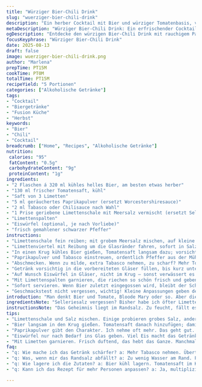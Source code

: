 ```yaml
---
title: "Würziger Bier-Chili Drink"
slug: "wuerziger-bier-chili-drink"
description: "Ein herber Cocktail mit Bier und würziger Tomatenbasis, verfeinert durch Limette und Tabasco. Leicht veränderte Mengen und Zutaten, die das Geschmackserlebnis neu interpretieren. Mit geräuchertem Paprikapulver ersetzt man Worcestershiresauce. Anstelle von Selleriesalz nimmt man geriebene Limettenschale und Meersalz. Das Timing bleibt locker, die Küche riecht nach Zitrus, Schärfe und Malz. Schnelle Zubereitung; intensive Aromen, vielseitig und locker zu variieren. Ein erfrischender, pikant-milden Drink, den man so schnell nicht vergisst. Perfekt für spontane Abende, wenn der Herbstwind reinzieht."
metaDescription: "Würziger Bier-Chili Drink: Ein erfrischender Cocktail mit Bier, Tomatenbasis und Limette, perfekt für entspannte Herbstabende."
ogDescription: "Entdecke den würzigen Bier-Chili Drink mit rauchigem Paprika und frischen Limetten, der jeden Abend zum besonderen Erlebnis macht."
focusKeyphrase: "Würziger Bier-Chili Drink"
date: 2025-08-13
draft: false
image: wuerziger-bier-chili-drink.png
author: "Marlena"
prepTime: PT15M
cookTime: PT0M
totalTime: PT15M
recipeYield: "5 Portionen"
categories: ["Alkoholische Getränke"]
tags:
- "Cocktail"
- "Biergetränke"
- "Fusion Küche"
- "Herbst"
keywords:
- "Bier"
- "Chili"
- "Cocktail"
breadcrumb: ["Home", "Recipes", "Alkoholische Getränke"]
nutrition: 
 calories: "95"
 fatContent: "0.5g"
 carbohydrateContent: "9g"
 proteinContent: "1g"
ingredients:
- "2 Flaschen á 320 ml kühles helles Bier, am besten etwas herber"
- "130 ml frischer Tomatensaft, kühl"
- "Saft von 3 Limetten"
- "5 ml geräuchertes Paprikapulver (ersetzt Worcestershiresauce)"
- "2 ml Tabasco oder Chilisauce nach Wahl"
- "1 Prise geriebene Limettenschale mit Meersalz vermischt (ersetzt Selleriesalz)"
- "Limettenspalten"
- "Eiswürfel (optional, je nach Vorliebe)"
- "frisch gemahlener schwarzer Pfeffer"
instructions:
- "Limettenschale fein reiben; mit grobem Meersalz mischen, auf kleine Teller geben."
- "Limettenviertel mit Reibung um die Glasränder fahren, sofort in Salz drucken, bis die Umrandung hält; gut andrücken."
- "In einen Krug kühles Bier gießen, Tomatensaft langsam dazu; vorsichtig rühren, nicht schäumen lassen."
- "Paprikapulver und Tabasco einstreuen, ordentlich Pfeffer aus der Mühle drauf, nochmal kurz vermengen."
- "Abschmecken. Wenn zu milde, extra Tabasco nehmen, zu scharf? Mehr Tomate hilft."
- "Getränk vorsichtig in die vorbereiteten Gläser füllen, bis kurz unter den Rand."
- "Auf Wunsch Eiswürfel in Gläser, nicht im Krug – sonst verwässert es schnell."
- "Mit Limettenspalten garnieren, die riechen so schön frisch und geben einen Hauch Extra."
- "Sofort servieren. Wenn Bier zuletzt eingegossen wird, bleibt der Schaum atmend, nicht platt."
- "Geschmackstest nicht vergessen, wichtig! Kleine Anpassungen geben den Ton an. Besser zu wenig Würze als zu viel."
introduction: "Man denkt Bier und Tomate, Bloode Mary oder so. Aber diese Mischung hier, mit rauchigem Paprika und kühlem Bier, zeigt: Einfach heißt nicht langweilig. Die Limettenrand-Routine habe ich in unzähligen Versuchen optimiert. Nicht zu nass, sonst löst sich der Rand auf. Grünes Meersalz mit geriebener Limettenschale rundet ab, ersetzt Selleriesalz, das ich manchmal nicht da habe. Tabasco dosieren, immer wieder prüfen, zu viel zerstört die Frische. Eiswürfel nicht ins Ganze schütten, frieren den Geschmack schnell ein. Schnelle Zubereitung – so habe ich gelernt, mit wenig Aufwand maximale Wirkung. Würzig, frisch, mit Herbheit und dieser leichter Zitrusbiss, der den Herbstabend einfängt. Unaufgeregt, aber nicht unscheinbar."
ingredientsNote: "Selleriesalz vergessen? Bisher habe ich öfter Limettenschale mit Meersalz gemischt, gibt diesen frischen, leicht bitteren Kick, der das Ganze lebendig macht. Worcestershiresauce ist klasse, aber rauchiges Paprikapulver gibt den Würzspeck-Charakter. Nutzt saisonale Biere, am liebsten herbe Lager oder Pils mit deutlicher Note, kein süßer Kram. Tomatensaft am besten frisch oder Qualitätsware ohne Zuckerzusatz, damit kein künstlicher Nachgeschmack stört. Limetten sollten fest sein, nicht durchweicht – Zitrusextrakt hebt die Säure und Aroma klasse an. Eiswürfel nur bei schneller Kühlung, sonst lieber nur kühles Bier nehmen."
instructionsNote: "Das Geheimnis liegt im Randsalz. Zu feucht, fällt es ab, zu trocken haftet es kaum. Vorsichtig die Limetten vierteln, um den Rand zu befeuchten, nicht zu viel Saft. Salzplatte bereithalten, sofort drücken. Den Tomatensaft langsam ins Bier einschenken, um übermäßiges Schäumen zu verhindern. Rühren mit Löffel vorsichtig, sanft, sonst zerplatzt die Kohlensäure. Der Pfeffer frisch gemahlen, scharf aber nicht dominant. Manchmal lasse ich Tabasco weg, ersetze durch milde Chilipaste, wenn Gäste empfindlich sind. Eis erst ins Glas, niemals ins Ganze, sonst Wasser im Würzcharakter. Sofort serviert, sonst schlägt der Schaum nach unten und alles wird flach. Das Muster einstudieren, spendiert Zeit für den Abend und verhindert böse Überraschungen."
tips:
- "Limettenschale und Salz mischen. Einige probieren grobes Salz, andere feines. Wichtig ist, dass das Salz nicht zu nass ist. Andernfalls hält es nicht am Glasrand."
- "Bier langsam in den Krug gießen. Tomatensaft danach hinzufügen; damit kein Schaum entsteht. Zügig rühren aber sanft. Übertreib es nicht, sonst wird's schaumig."
- "Paprikapulver gibt den Charakter. Ich nehme oft mehr. Das geht gut. Tabasco variieren, je nach Gästen. Sie mögen es unterschiedlich. Schärfe ist variabel."
- "Eiswürfel nur nach Bedarf ins Glas geben. Viel Eis macht das Getränk schnell wässrig. Und der Geschmack wird verwässert. Schmecke итог."
- "Mit Limetten garnieren. Frisch duftend, das hebt das Ganze. Manchmal etwas Zeste zusätzlich, gibt den Extra-Kick. Limettensaft leicht hinzufügen. Jeder mag's anders."
faq:
- "q: Wie mache ich das Getränk schärfer? a: Mehr Tabasco nehmen. Übertreib's nicht. Schmecke zwischen den Schritten ab. Zu scharf? Mehr Tomatensaft."
- "q: Was, wenn mir das Randsalz abfällt? a: Zu wenig Wasser am Rand. Probier's nochmal. Mische das Salz anders, vielleicht mehr Limetten. Teste."
- "q: Wie lagere ich die Zutaten? a: Bier kühl lagern. Tomatensaft im Kühlschrank. Limetten auch kühl. Falls gewünscht, Trinkglas für eine Weile im Eis."
- "q: Kann ich das Rezept für mehr Personen anpassen? a: Ja, multipliziere die Zutaten. Zähle die Flaschen. Menge anpassen. Schmecken und anpassen, nie schüchtern."

---
```

